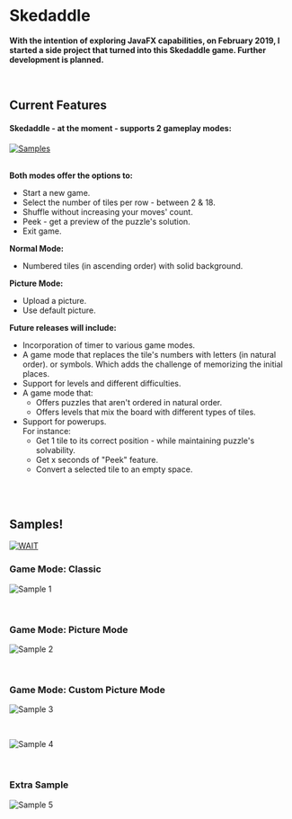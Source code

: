 # Skedaddle
**With the intention of exploring JavaFX capabilities, on February 2019, I started a side project that turned into this Skedaddle game. Further development is planned.**



<br>

## Current Features 
#### Skedaddle - at the moment - supports 2 gameplay modes:
[![Samples](https://img.shields.io/badge/%20%20OR%20%20-Click%20to%20Scroll%20Down%20to%20Samples!-brightgreen?style=flat)](https://github.com/JulianBroudy/skedaddle#samples)<br><br>


**Both modes offer the options to:**
- Start a new game.
- Select the number of tiles per row - between 2 & 18. 
- Shuffle without increasing your moves' count.
- Peek - get a preview of the puzzle's solution.
- Exit game.

**Normal Mode:**
- Numbered tiles (in ascending order) with solid background.

**Picture Mode:**
- Upload a picture.
- Use default picture.

**Future releases will include:**
- Incorporation of timer to various game modes.
- A game mode that replaces the tile's numbers with letters (in natural order). or symbols. Which adds the challenge of memorizing the initial places.
- Support for levels and different difficulties.
- A game mode that:
  - Offers puzzles that aren't ordered in natural order.
  - Offers levels that mix the board with different types of tiles.
- Support for powerups.<br>For instance:<br>
  - Get 1 tile to its correct position - while maintaining puzzle's solvability.
  - Get x seconds of "Peek" feature.
  - Convert a selected tile to an empty space.

<br><br>

## Samples!
[![WAIT](https://img.shields.io/badge/!!!-Please%20give%20the%20Gifs%20a%20moment%20to%20properly%20load.-grey?style=flat&labelColor=bf0f1b)](https://github.com/JulianBroudy/skedaddle#samples)



### Game Mode: Classic
![Sample 1](https://github.com/JulianBroudy/skedaddle/blob/master/Especially%20for%20you/Skedaddle%20Sample%201.gif)

<br>

### Game Mode: Picture Mode
![Sample 2](https://github.com/JulianBroudy/skedaddle/blob/master/Especially%20for%20you/Skedaddle%20Sample%202.gif)

<br>

### Game Mode: Custom Picture Mode
![Sample 3](https://github.com/JulianBroudy/skedaddle/blob/master/Especially%20for%20you/Skedaddle%20Sample%203.gif)

<br>

![Sample 4](https://github.com/JulianBroudy/skedaddle/blob/master/Especially%20for%20you/Skedaddle%20Sample%204.gif)

<br>

### Extra Sample
![Sample 5](https://github.com/JulianBroudy/skedaddle/blob/master/Especially%20for%20you/Skedaddle%20Sample%205.gif)

